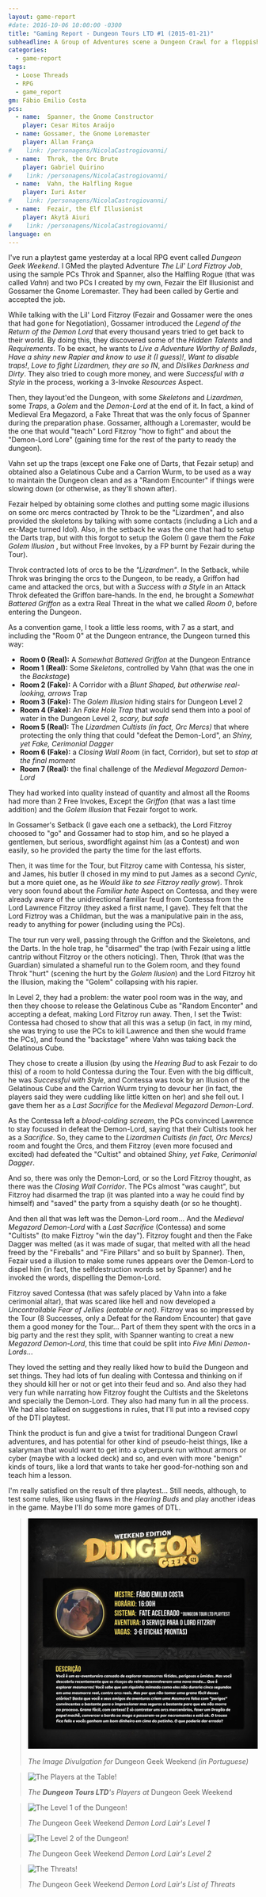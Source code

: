 ```yaml
---
layout: game-report
#date: 2016-10-06 10:00:00 -0300
title: "Gaming Report - Dungeon Tours LTD #1 (2015-01-21)"
subheadline: A Group of Adventures scene a Dungeon Crawl for a floppish Lord
categories:
  - game-report
tags:
  - Loose Threads
  - RPG
  - game_report
gm: Fábio Emilio Costa
pcs:
  - name:  Spanner, the Gnome Constructor
    player: Cesar Hitos Araújo
  - name: Gossamer, the Gnome Loremaster
    player: Allan França
#    link: /personagens/NicolaCastrogiovanni/
  - name:  Throk, the Orc Brute
    player: Gabriel Quirino
#    link: /personagens/NicolaCastrogiovanni/
  - name:  Vahn, the Halfling Rogue
    player: Iuri Aster
#    link: /personagens/NicolaCastrogiovanni/
  - name:  Fezair, the Elf Illusionist
    player: Akytã Aiuri
#    link: /personagens/NicolaCastrogiovanni/
language: en
---
```


I've run a playtest game yesterday at a local RPG event called _Dungeon Geek Weekend_. I GMed the playted Adventure _The Lil' Lord Fiztroy Job_, using the sample PCs Throk and Spanner, also the Halfling Rogue (that was called _Vahn_)  and two PCs I created by my own, Fezair the Elf Illusionist and Gossamer the Gnome Loremaster. They had been called by Gertie and accepted the job.

<!-- excerpt -->

While talking with the Lil' Lord Fitzroy (Fezair and Gossamer were the ones that had gone for Negotiation), Gossamer introduced the _Legend of the Return of the Demon Lord_ that every thousand years tried to get back to their world. By doing this, they discovered some of the _Hidden Talents_ and _Requirements_. To be exact, he wants to _Live a Adventure Worthy of Ballads_, _Have a shiny new Rapier and know to use it (I guess)!_, _Want to disable traps!_, _Love to fight Lizardmen, they are so IN_, and _Dislikes Darkness and Dirty_. They also tried to cough more money, and were _Successful with a Style_ in the process, working a 3-Invoke _Resources_ Aspect.

Then, they layout'ed the Dungeon, with some _Skeletons_ and _Lizardmen_, some _Traps_, a _Golem_ and the _Demon-Lord_ at the end of it. In fact, a kind of Medieval Era Megazord, a Fake Threat that was the only focus of Spanner during the preparation phase. Gossamer, although a Loremaster, would be the one that would "teach" Lord Fitzroy "how to fight" and about the "Demon-Lord Lore" (gaining time for the rest of the party to ready the dungeon).

Vahn set up the traps (except one Fake one of Darts, that Fezair setup) and obtained also a Gelatinous Cube and a Carrion Wurm, to be used as a way to maintain the Dungeon clean and as a "Random Encounter" if things were slowing down (or otherwise, as they'll shown after).

Fezair helped by obtaining some clothes and putting some magic illusions on some orc mercs contracted by Throk to be the "Lizardmen", and also provided the skeletons by talking with some contacts (including a Lich and a ex-Mage turned Idol). Also, in the setback he was the one that had to setup the Darts trap, but with this forgot to setup the Golem (I gave them the _Fake Golem Illusion_ , but without Free Invokes, by a FP burnt by Fezair during the Tour).

Throk contracted lots of orcs to be the _"Lizardmen"_. In the Setback, while Throk was bringing the orcs to the Dungeon, to be ready, a Griffon had came and attacked the orcs, but with a _Success with a Style_ in an Attack Throk defeated the Griffon bare-hands. In the end, he brought a _Somewhat Battered Griffon_ as a extra Real Threat in the what we called _Room 0_, before entering the Dungeon. 

As a convention game, I took a little less rooms, with 7 as a start, and including the "Room 0" at the Dungeon entrance, the Dungeon turned this way:

+ __Room 0 (Real):__ A _Somewhat Battered Griffon_ at the Dungeon Entrance
+ __Room 1 (Real):__ Some _Skeletons_, controlled by Vahn (that was the one in the _Backstage_)
+ __Room 2 (Fake):__ A Corridor with a _Blunt Shaped, but otherwise real-looking, arrows_ Trap
+ __Room 3 (Fake):__ The _Golem Illusion_ hiding stairs for Dungeon Level 2 
+ __Room 4 (Fake):__ An _Fake Hole Trap_ that would send them into a pool of water in the Dungeon Level 2, _scary, but safe_
+ __Room 5 (Real):__ The _Lizardmen Cultists (in fact, Orc Mercs)_ that where protecting the only thing that could "defeat the Demon-Lord", an _Shiny, yet Fake, Cerimonial Dagger_
+ __Room 6 (Fake):__ a _Closing Wall Room_ (in fact, Corridor), but set to _stop at the final moment_
+ __Room 7 (Real):__ the final challenge of the _Medieval Megazord Demon-Lord_

They had worked into quality instead of quantity and almost all the Rooms had more than 2 Free Invokes, Except the _Griffon_ (that was a last time addition) and the _Golem Illusion_ that Fezair forgot to work.

In Gossamer's Setback (I gave each one a setback), the Lord Fitzroy choosed to "go" and Gossamer had to stop him, and so he played a gentlemen, but serious, swordfight against him (as a Contest) and won easily, so he provided the party the time for the last efforts.

Then, it was time for the Tour, but Fitzroy came with Contessa, his sister, and James, his butler (I chosed in my mind to put James as a second _Cynic_, but a more quiet one, as he _Would like to see Fitzroy really grow_). Throk very soon found about the _Familiar hate_ Aspect on Contessa, and they were already aware of the unidirectional familiar feud  from Contessa from the Lord Lawrence Fitzroy (they asked a first name, I gave). They felt that the Lord Fiztroy was a Childman, but the was a manipulative pain in the ass, ready to anything for power (including using the PCs).

The tour run very well, passing through the Griffon and the Skeletons, and the Darts. In the hole trap, he "disarmed" the trap (with Fezair using a little cantrip without Fitzroy or the others noticing). Then, Throk (that was the Guardian) simulated a shameful run to the Golem room, and they found Throk "hurt" (scening the hurt by the _Golem Ilusion_) and the Lord Fitzroy hit the Illusion, making the "Golem" collapsing with his rapier.

In Level 2, they had a problem: the water pool room was in the way, and then they choose to release the Gelatinous Cube as "Random Enconter" and accepting a defeat, making Lord Fitzroy run away. Then, I set the Twist: Contessa had chosed to show that all this was a setup (in fact, in my mind, she was trying to use the PCs to kill Lawrence and then she would frame the PCs), and found the "backstage" where Vahn was taking back the Gelatinous Cube. 

They chose to create a illusion (by using the _Hearing Bud_ to ask Fezair to do this) of a room to hold Contessa during the Tour. Even with the big difficult, he was _Successful with Style_, and Contessa was took by an Illusion of the Gelatinous Cube and the Carrion Wurm trying to devour her (in fact, the players said they were cuddling like little kitten on her) and she fell out. I gave them her as a _Last Sacrifice_ for the _Medieval Megazord Demon-Lord_. 

As the Contessa left a _blood-colding scream_, the PCs convinced Lawrence to stay focused in defeat the Demon-Lord, saying that their Cultists took her as a _Sacrifice_. So, they came to the _Lizardmen Cultists (in fact, Orc Mercs)_ room and fought the Orcs, and them Fitzroy (even more focused and excited) had defeated the "Cultist" and obtained _Shiny, yet Fake, Cerimonial Dagger_. 

And so, there was only the Demon-Lord, or so the Lord Fitzroy thought, as there was the  _Closing Wall Corridor_. The PCs almost "was caught", but Fitzroy had disarmed the trap (it was planted into a way he could find by himself) and "saved" the party from a squishy death (or so he thought).

And then all that was left was the Demon-Lord room... And the _Medieval Megazord Demon-Lord_ with a _Last Sacrifice_ (Contessa) and some "Cultists" (to make Fiztroy "win the day"). Fitzroy fought and then the Fake Dagger was melted (as it was made of sugar, that melted with all the head freed by the "Fireballs" and "Fire Pillars" and so built by Spanner). Then, Fezair used a illusion to make some runes appears over the Demon-Lord to dispel him (in fact, the selfdestruction words set by Spanner) and he invoked the words, dispelling the Demon-Lord.

Fitzroy saved Contessa (that was safely placed by Vahn into a fake cerimonial altar), that was scared like hell and now developed a _Uncontrollable Fear of Jellies (eatable or not)_. Fitzroy was so impressed by the Tour (8 Successes, only a Defeat for the Random Encounter) that gave them a good money for the Tour... Part of them they spent with the orcs in a big party and the rest they split, with Spanner wanting to creat a new _Megazord Demon-Lord_, this time that could be split into _Five Mini Demon-Lords_...

They loved the setting and they really liked how to build the Dungeon and set things. They had lots of fun dealing with Contessa and thinking on if they should kill her or not or get into their feud and so. And also they had very fun while narrating how Fitzroy fought the Cultists and the Skeletons and specially the Demon-Lord. They also had many fun in all the process. We had also talked on suggestions in rules, that I'll put into a revised copy of the  DTl playtest. 

Think the product is fun and give a twist for traditional Dungeon Crawl adventures, and has potential for other kind of pseudo-heist things, like a salaryman that would want to get into a cyberpunk run without armors or cyber (maybe with a locked deck) and so, and even with more "benign" kinds of tours, like a lord that wants to take her good-for-nothing son and teach him a lesson.

I'm really satisfied on the result of thre playtest... Still needs, although, to test some rules, like using flaws in the _Hearing Buds_ and play another ideas in the game. Maybe I'll do some more games of DTL.

> ![The Image Divulgation for _Dungeon Geek Weekend_ (in Portuguese)](/assets/img/DGWDTL.jpg)
> 
> _The Image Divulgation for_ Dungeon Geek Weekend _(in Portuguese)_

> ![The Players at the Table!](/assets/img/DTL-Players.JPG)
> 
> _The __Dungeon Tours LTD__'s Players at_ Dungeon Geek Weekend

> ![The Level 1 of the Dungeon!](/assets/img/DTL-DungeonLVL1.JPG)
> 
> _The_ Dungeon Geek Weekend _Demon Lord Lair's Level 1_

> ![The Level 2 of the Dungeon!](/assets/img/DTL-DungeonLVL2.JPG)
> 
> _The_ Dungeon Geek Weekend _Demon Lord Lair's Level 2_

> ![The Threats!](/assets/img/DTL-Threats.JPG)
> 
> _The_ Dungeon Geek Weekend _Demon Lord Lair's List of Threats_
